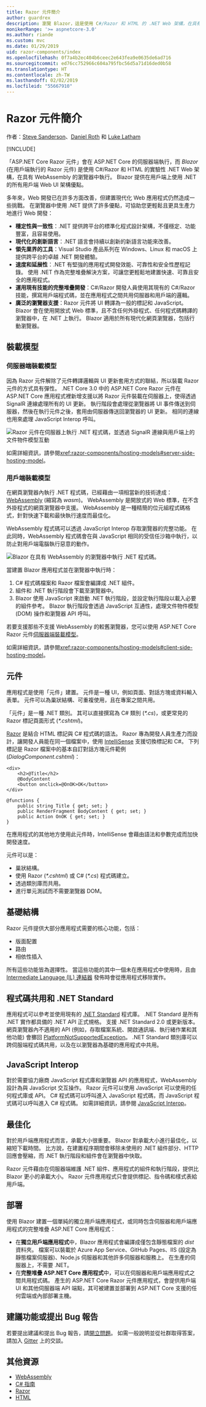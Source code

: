 ```yaml
---
title: Razor 元件簡介
author: guardrex
description: 瀏覽 Blazor，這是使用 C#/Razor 和 HTML 的 .NET Web 架構，在具有 WebAssembly 的瀏覽器中執行。
monikerRange: '>= aspnetcore-3.0'
ms.author: riande
ms.custom: mvc
ms.date: 01/29/2019
uid: razor-components/index
ms.openlocfilehash: 0f7a4b2ec404b6ceec2e643fea9e0635de6ad716
ms.sourcegitcommit: ed76cc752966c604a795fbc56d5a71d16ded0b58
ms.translationtype: HT
ms.contentlocale: zh-TW
ms.lasthandoff: 02/02/2019
ms.locfileid: "55667910"
---
```

# <a name="introduction-to-razor-components"></a>Razor 元件簡介

作者：[Steve Sanderson](http://blog.stevensanderson.com)、[Daniel Roth](https://github.com/danroth27) 和 [Luke Latham](https://github.com/guardrex)

[!INCLUDE[](~/includes/razor-components-preview-notice.md)]

「ASP.NET Core Razor 元件」會在 ASP.NET Core 的伺服器端執行，而 *Blazor* (在用戶端執行的 Razor 元件) 是使用 C#/Razor 和 HTML 的實驗性 .NET Web 架構，在具有 WebAssembly 的瀏覽器中執行。 Blazor 提供在用戶端上使用 .NET 的所有用戶端 Web UI 架構優點。

多年來，Web 開發已在許多方面改善，但建置現代化 Web 應用程式仍然造成一些挑戰。 在瀏覽器中使用 .NET 提供了許多優點，可協助您更輕鬆且更具生產力地進行 Web 開發：

* **穩定性與一致性**：.NET 提供跨平台的標準化程式設計架構，不僅穩定、功能豐富，且容易使用。
* **現代化的創新語言**：.NET 語言會持續以創新的新語言功能來改善。
* **領先業界的工具**：Visual Studio 產品系列在 Windows、Linux 和 macOS 上提供跨平台的卓越 .NET 開發體驗。
* **速度和延展性**：.NET 有堅強的應用程式開發效能、可靠性和安全性歷程記錄。 使用 .NET 作為完整堆疊解決方案，可讓您更輕鬆地建置快速、可靠且安全的應用程式。
* **運用現有技能的完整堆疊開發**：C#/Razor 開發人員使用其現有的 C#/Razor 技能，撰寫用戶端程式碼，並在應用程式之間共用伺服器和用戶端的邏輯。
* **廣泛的瀏覽器支援**：Razor 元件將 UI 轉譯為一般的標記和 JavaScript。 Blazor 會在使用開放式 Web 標準，且不含任何外掛程式、任何程式碼轉譯的瀏覽器中，在 .NET 上執行。 Blazor 適用於所有現代化網頁瀏覽器，包括行動瀏覽器。

## <a name="hosting-models"></a>裝載模型

### <a name="server-side-hosting-model"></a>伺服器端裝載模型

因為 Razor 元件解除了元件轉譯邏輯與 UI 更新套用方式的聯結，所以裝載 Razor 元件的方式具有彈性。 .NET Core 3.0 中的 ASP.NET Core Razor 元件在 ASP.NET Core 應用程式裡新增支援以將 Razor 元件裝載在伺服器上，使得透過 SignalR 連線處理所有的 UI 更新。 執行階段會處理從瀏覽器將 UI 事件傳送到伺服器，然後在執行元件之後，套用由伺服器傳送回瀏覽器的 UI 更新。 相同的連線也用來處理 JavaScript Interop 呼叫。

![Razor 元件在伺服器上執行 .NET 程式碼，並透過 SignalR 連線與用戶端上的文件物件模型互動](index/_static/aspnet-core-razor-components.png)

如需詳細資訊，請參閱<xref:razor-components/hosting-models#server-side-hosting-model>。

### <a name="client-side-hosting-model"></a>用戶端裝載模型

在網頁瀏覽器內執行 .NET 程式碼，已經藉由一項相當新的技術達成：[WebAssembly](http://webassembly.org) (縮寫為 *wasm*)。 WebAssembly 是開放式的 Web 標準，在不含外掛程式的網頁瀏覽器中支援。 WebAssembly 是一種精簡的位元組程式碼格式，針對快速下載和最快執行速度而最佳化。

WebAssembly 程式碼可以透過 JavaScript Interop 存取瀏覽器的完整功能。 在此同時，WebAssembly 程式碼會在與 JavaScript 相同的受信任沙箱中執行，以防止對用戶端電腦執行惡意的動作。

![Blazor 在具有 WebAssembly 的瀏覽器中執行 .NET 程式碼。](index/_static/blazor.png)

當建置 Blazor 應用程式並在瀏覽器中執行時：

1. C# 程式碼檔案和 Razor 檔案會編譯成 .NET 組件。
1. 組件和 .NET 執行階段會下載至瀏覽器中。
1. Blazor 使用 JavaScript 來啟動 .NET 執行階段，並設定執行階段以載入必要的組件參考。 Blazor 執行階段會透過 JavaScript 互通性，處理文件物件模型 (DOM) 操作和瀏覽器 API 呼叫。

若要支援那些不支援 WebAssembly 的較舊瀏覽器，您可以使用 ASP.NET Core Razor 元件[伺服器端裝載模型](#server-side-hosting-model)。

如需詳細資訊，請參閱<xref:razor-components/hosting-models#client-side-hosting-model>。

## <a name="components"></a>元件

應用程式是使用「元件」建置。 元件是一種 UI，例如頁面、對話方塊或資料輸入表單。 元件可以為巢狀結構、可重複使用，且在專案之間共用。

「元件」是一種 .NET 類別。 其可以直接撰寫為 C# 類別 (*\*.cs*)，或更常見的 Razor 標記頁面形式 (*\*.cshtml*)。

[Razor](/aspnet/core/mvc/views/razor) 是結合 HTML 標記與 C# 程式碼的語法。 Razor 專為開發人員生產力而設計，讓開發人員能在同一個檔案中，使用 [IntelliSense](/visualstudio/ide/using-intellisense) 支援切換標記和 C#。 下列標記是 Razor 檔案中的基本自訂對話方塊元件範例 (*DialogComponent.cshtml*)：

```cshtml
<div>
    <h2>@Title</h2>
    @BodyContent
    <button onclick=@OnOK>OK</button>
</div>

@functions {
    public string Title { get; set; }
    public RenderFragment BodyContent { get; set; }
    public Action OnOK { get; set; }
}
```

在應用程式的其他地方使用此元件時，IntelliSense 會藉由語法和參數完成而加快開發速度。

元件可以是：

* 巢狀結構。
* 使用 Razor (*\*.cshtml*) 或 C# (*\*.cs*) 程式碼建立。
* 透過類別庫而共用。
* 進行單元測試而不需要瀏覽器 DOM。

## <a name="infrastructure"></a>基礎結構

Razor 元件提供大部分應用程式需要的核心功能，包括：

* 版面配置
* 路由
* 相依性插入

所有這些功能皆為選擇性。 當這些功能的其中一個未在應用程式中使用時，且由 [Intermediate Language (IL) 連結器](xref:host-and-deploy/razor-components/configure-linker) 發佈時會從應用程式移除實作。

## <a name="code-sharing-and-net-standard"></a>程式碼共用和 .NET Standard

應用程式可以參考並使用現有的 [.NET Standard](/dotnet/standard/net-standard) 程式庫。 .NET Standard 是所有 .NET 實作都具備的 .NET API 正式規格。 支援 .NET Standard 2.0 或更新版本。 網頁瀏覽器內不適用的 API (例如，存取檔案系統、開啟通訊端、執行緒作業和其他功能) 會擲回 [PlatformNotSupportedException](/dotnet/api/system.platformnotsupportedexception)。 .NET Standard 類別庫可以跨伺服端程式碼共用，以及在以瀏覽器為基礎的應用程式中共用。

## <a name="javascript-interop"></a>JavaScript Interop

對於需要協力廠商 JavaScript 程式庫和瀏覽器 API 的應用程式，WebAssembly 設計為與 JavaScript 交互操作。 Razor 元件可以使用 JavaScript 可以使用的任何程式庫或 API。 C# 程式碼可以呼叫進入 JavaScript 程式碼，而 JavaScript 程式碼可以呼叫進入 C# 程式碼。 如需詳細資訊，請參閱 [JavaScript Interop](xref:razor-components/javascript-interop)。

## <a name="optimization"></a>最佳化

對於用戶端應用程式而言，承載大小很重要。 Blazor 對承載大小進行最佳化，以縮短下載時間。 比方說，在建置程序期間會移除未使用的 .NET 組件部分、HTTP 回應會壓縮，而 .NET 執行階段和組件會在瀏覽器中快取。

Razor 元件藉由在伺服器端維護 .NET 組件、應用程式的組件和執行階段，提供比 Blazor 更小的承載大小。 Razor 元件應用程式只會提供標記、指令碼和樣式表給用戶端。

## <a name="deployment"></a>部署

使用 Blazor 建置一個單純的獨立用戶端應用程式，或同時包含伺服器和用戶端應用程式的完整堆疊 ASP.NET Core 應用程式：

* 在**獨立用戶端應用程式**中，Blazor 應用程式會編譯成僅包含靜態檔案的 *dist* 資料夾。 檔案可以裝載於 Azure App Service、GitHub Pages、IIS (設定為靜態檔案伺服器)、Node.js 伺服器和其他許多伺服器和服務上。 在生產的伺服器上，不需要 .NET。
* 在**完整堆疊 ASP.NET Core 應用程式**中，可以在伺服器和用戶端應用程式之間共用程式碼。 產生的 ASP.NET Core Razor 元件應用程式，會提供用戶端 UI 和其他伺服器端 API 端點，其可被建置並部署到 ASP.NET Core 支援的任何雲端或內部部署主機。

## <a name="suggest-a-feature-or-file-a-bug-report"></a>建議功能或提出 Bug 報告

若要提出建議和提出 Bug 報告，請[開立問題](https://github.com/aspnet/AspNetCore/issues/new)。 如需一般說明並從社群取得答案，請加入 [Gitter](https://gitter.im/aspnet/Blazor) 上的交談。

## <a name="additional-resources"></a>其他資源

* [WebAssembly](http://webassembly.org/)
* [C# 指南](/dotnet/csharp/)
* [Razor](/aspnet/core/mvc/views/razor)
* [HTML](https://www.w3.org/html/)
